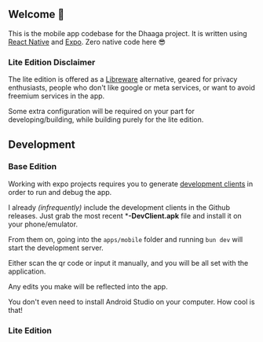 ## Welcome 👋

This is the mobile app codebase for the Dhaaga project. It is written using
[React Native](https://reactnative.dev/) and [Expo](https://expo.dev). Zero 
native code here 😎

### Lite Edition Disclaimer

The lite edition is offered as a
[Libreware](https://en.wikipedia.org/wiki/Free_software) alternative,
geared for privacy enthusiasts, people who don't like google or meta 
services, or want to avoid freemium services in the app.

Some extra configuration will be required on your part for developing/building, 
while building purely for the lite edition.

## Development

### Base Edition

Working with expo projects requires you to generate 
[development clients](https://docs.expo.dev/develop/development-builds/introduction/)
in order to run and debug the app.

I already *(infrequently)* include the development clients in the Github 
releases. Just grab the most recent ***-DevClient.apk** file and install it 
on your phone/emulator.

From them on, going into the `apps/mobile` folder and running `bun dev` will 
start the development server.

Either scan the qr code or input it manually, and you will be all set with the
application.

Any edits you make will be reflected into the app.

You don't even need to install Android Studio on your computer. How cool is 
that!

### Lite Edition

I have never actually tried developing the app without expo. From previous 
experience, it involves *ejecting* out of expo and using react native cli to 
debug the app. PRs related to documenting this are welcome!

## Building from Source

### Base Edition (Using Expo)

Dhaaga uses expo EAS to build and ship builds on th cloud. Refer to their docs
on how to build and ship apps on the expo platform.

Once successfully bootstrapped to an expo account, you can generate 
builds as following:

```shell
# generate apk on EAS. 30 free credits per month.
eas build --profile=production
# generate apk locally.
eas build --local --profile=lite --non-interactive --platform=android --output=./output/dhaaga.apk # build app
```

What gets generated (aab/apk) depends on "profiles" set in your `eas.json` file.

### Base Edition

The following script should build the apk without expo. Do note that the 
generated build (apk) will be *unsigned*.

```shell
npx expo prebuild
bun add @react-native-community/cli
yarn lite:manual
```

### Lite Edition

The lite edition needs extra steps to compile. In particular, we want to remove
all optionalDependencies before compiling the app.

```shell
bun add @react-native-community/cli
bun remove react-native-purchases # optionalDependencies
```

The lite edition shipped to IzzyOnDroid needs further adjustments, as follows:
- Renaming app name from "Dhaaga" to "Dhaaga (Lite)"
- disables dependency metadata
- use useLegacyPackaging to save space
- generate only arm64-v8a builds

```shell
# All this is covered by the following script

python lite.py
```